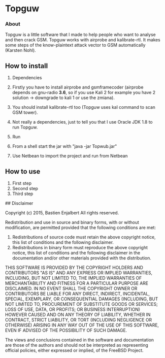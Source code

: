 # Topguw
### About
Topguw is a little software that I made to help people who want to analyse and then crack GSM. 
Topguw works with airprobe and kalibrate-rtl. 
It makes some steps of the know-plaintext attack vector to GSM automatically (Karsten Nohl).

## How to install
1. Dependencies 
  1. Firstly you have to install airprobe and gsmframecoder (airprobe depends on gnu-radio **3.6**, so if you use Kali 2 for example you have 2 solution -> downgrade to kali 1 or use the zmiana).
  2. You should install kalibrate-rtl too (Topguw uses kal command to scan GSM tower).
  3. Not really a dependencies, just to tell you that I use Oracle JDK 1.8 to run Topguw.

2. Run
  1. From a shell start the jar with "java -jar Topwub.jar"
  2. Use Netbean to import the project and run from Netbean

## How to use
1. First step
2. Second step
3. Third step

## Disclaimer

Copyright (c) 2015, Bastien Enjalbert All rights reserved.

Redistribution and use in source and binary forms, with or without
modification, are permitted provided that the following conditions are met:

1. Redistributions of source code must retain the above copyright notice, this
   list of conditions and the following disclaimer.
2. Redistributions in binary form must reproduce the above copyright notice,
   this list of conditions and the following disclaimer in the documentation
   and/or other materials provided with the distribution.

THIS SOFTWARE IS PROVIDED BY THE COPYRIGHT HOLDERS AND CONTRIBUTORS "AS IS" AND
ANY EXPRESS OR IMPLIED WARRANTIES, INCLUDING, BUT NOT LIMITED TO, THE IMPLIED
WARRANTIES OF MERCHANTABILITY AND FITNESS FOR A PARTICULAR PURPOSE ARE
DISCLAIMED. IN NO EVENT SHALL THE COPYRIGHT OWNER OR CONTRIBUTORS BE LIABLE FOR
ANY DIRECT, INDIRECT, INCIDENTAL, SPECIAL, EXEMPLARY, OR CONSEQUENTIAL DAMAGES
(INCLUDING, BUT NOT LIMITED TO, PROCUREMENT OF SUBSTITUTE GOODS OR SERVICES;
LOSS OF USE, DATA, OR PROFITS; OR BUSINESS INTERRUPTION) HOWEVER CAUSED AND
ON ANY THEORY OF LIABILITY, WHETHER IN CONTRACT, STRICT LIABILITY, OR TORT
(INCLUDING NEGLIGENCE OR OTHERWISE) ARISING IN ANY WAY OUT OF THE USE OF THIS
SOFTWARE, EVEN IF ADVISED OF THE POSSIBILITY OF SUCH DAMAGE.

The views and conclusions contained in the software and documentation are those
of the authors and should not be interpreted as representing official policies,
either expressed or implied, of the FreeBSD Project.
